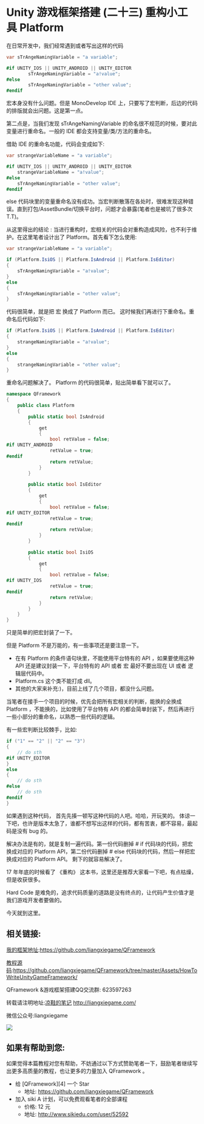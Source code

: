 # Unity 游戏框架搭建 (二十三)  重构小工具 Platform


在日常开发中，我们经常遇到或者写出这样的代码

```cs
var sTrAngeNamingVariable = "a variable";

#if UNITY_IOS || UNITY_ANDROID || UNITY_EDITOR
		sTrAngeNamingVariable = "a!value";
#else
		sTrAngeNamingVariable = "other value";
#endif
```
宏本身没有什么问题。但是 MonoDevelop IDE  上，只要写了宏判断，后边的代码的排版就会出问题。这是第一点。

第二点是，当我们发现 sTrAngeNamingVariable 的命名很不规范的时候，要对此变量进行重命名。一般的 IDE 都会支持变量/类/方法的重命名。

借助 IDE 的重命名功能，代码会变成如下:
```cs
var strangeVariableName = "a variable";

#if UNITY_IOS || UNITY_ANDROID || UNITY_EDITOR
	strangeVariableName = "a!value";
#else
	sTrAngeNamingVariable = "other value";
#endif
```

else 代码块里的变量重命名没有成功。当宏判断散落在各处时，很难发现这种错误。直到打包/AssetBundle/切换平台时，问题才会暴露(笔者也是被坑了很多次T.T)。

从这里得出的结论 : 当进行重构时，宏相关的代码会对重构造成风险，也不利于维护。在这里笔者设计出了 Platform。首先看下怎么使用:
```cs
var strangeVariableName = "a variable";

if (Platform.IsiOS || Platform.IsAndroid || Platform.IsEditor)
{
	sTrAngeNamingVariable = "a!value";
}
else
{
	sTrAngeNamingVariable = "other value";
}
```
代码很简单，就是把 宏 换成了 Platform 而已。
这时候我们再进行下重命名。重命名后代码如下:
```cs
if (Platform.IsiOS || Platform.IsAndroid || Platform.IsEditor)
{
	strangeNamingVariable = "a!value";
}
else
{
	strangeNamingVariable = "other value";
}
```
重命名问题解决了。
Platform 的代码很简单，贴出简单看下就可以了。
```cs
namespace QFramework
{
	public class Platform
	{
		public static bool IsAndroid
		{
			get
			{
				bool retValue = false;
#if UNITY_ANDROID
                retValue = true;    
#endif
				return retValue;
			}
		}
         
		public static bool IsEditor
		{
			get
			{
				bool retValue = false;
#if UNITY_EDITOR
				retValue = true;    
#endif
				return retValue;
			}
		}
        
		public static bool IsiOS
		{
			get
			{
				bool retValue = false;
#if UNITY_IOS
				retValue = true;    
#endif
				return retValue;
			}
		}
	}
}
```

只是简单的把宏封装了一下。

但是  Platform 不是万能的，有一些事项还是要注意一下。

* 在有 Platform 的条件语句块里，不能使用平台特有的  API ，如果要使用这种 API 还是建议封装一下，平台特有的 API 或者 宏 最好不要出现在 UI 或者 逻辑层代码中。
* Platform.cs 这个类不能打成 dll。
* 其他的大家来补充:)，目前上线了几个项目，都没什么问题。

当笔者在接手一个项目的时候，优先会把所有宏相关的判断，能换的全换成  Platform ，不能换的，比如使用了平台特有 API 的都会简单封装下，然后再进行一些小部分的重命名，以熟悉一些代码的逻辑。

有一些宏判断比较棘手，比如:
```cs
if ("1" == "2" || "2" == "3")
{
	// do sth
#if UNITY_EDITOR
}
else
{
	// do sth	
#else
	// do sth
#endif
}
```
如果遇到这种代码，
首先先揍一顿写这种代码的人吧。哈哈，开玩笑的。
体谅一下吧，也许是版本太急了，谁都不想写出这样的代码，都有苦衷，都不容易，最起码是没有 bug 的。

解决办法是有的，就是复制一遍代码。第一份代码删掉 # if 代码块的代码，把宏换成对应的  Platform API，第二份代码删掉  # else 代码块的代码，然后一样把宏换成对应的 Platform API。 剩下的就容易解决了。

17 年年底的时候看了 《重构》 这本书，这里还是推荐大家看一下吧，有点枯燥，但是收获很多。

Hard Code 是难免的，追求代码质量的道路是没有终点的，让代码产生价值才是我们游戏开发者要做的。

今天就到这里。

## 相关链接:
[我的框架地址](https://github.com/liangxiegame/QFramework):https://github.com/liangxiegame/QFramework

[教程源码](https://github.com/liangxiegame/QFramework/tree/master/Assets/HowToWriteUnityGameFramework/%0A):https://github.com/liangxiegame/QFramework/tree/master/Assets/HowToWriteUnityGameFramework/

QFramework &游戏框架搭建QQ交流群: 623597263

转载请注明地址:[凉鞋的笔记](http://liangxiegame.com/) http://liangxiegame.com/

微信公众号:liangxiegame

![](https://s3.us-west-2.amazonaws.com/secure.notion-static.com/347c0821-ec03-4318-ac06-99e0536ca558/qrcode_for_gh_b4b5e104e2c0_344.jpg?AWSAccessKeyId=ASIAT73L2G45K5WJNQ6Z&Expires=1548463576&Signature=SEMV8zKjXwGhFDXCw%2BUu4H4hydE%3D&x-amz-security-token=FQoGZXIvYXdzEKj%2F%2F%2F%2F%2F%2F%2F%2F%2F%2FwEaDGRp6XONd1Z%2FowgXeCK3AySON6Pbdmpe5YKIoJBVQ1JraMcix%2FWWoZJID8UoKuQtiRPTcXHFqOEOv%2FycYCrWz3p2hSBN3Ew8NHRweWLZsJ%2FOHTKD%2BTd%2BejV2S37h7EGkKJQs5IX3Q9mAkHOFhVISiEj1EN5qxLYmP9eygzsZ%2BUxq46Qr0Rm1eEVEr6I4czAgWotEZsWa%2BBFaiy5D2%2F0ODnbqBcrDMdpcBKP6KtTwgu%2BvL2iDtCeoMivVllC3YeAgiSQCGRb%2FO2Aja1uUo4tEL0styO4VbA13tFeiCX1Nm6kpoYf%2Bfbic5hOalwUgum5iTIl%2BEsCwAHQO6foclvCrOyqYOie1X3IG9TA5EjkJZ9rgVWHZfeQL6ho3EAVgi91Xlc0Nmd88NVr1Y0Jl8AQJiakttQLdqRYLerOxn120k75VeX%2FtlSAAUDtzxTs6vgTGtqoX8ra7DxHpuNaJ33oN1VMoWJbggUruEhi6qnBixYzOxYbYtAGASeQvBC1F94%2BGPx79R2AR%2Fb29qDZ8oQLSQ2tQG3CyYffJtmck%2Fs43TGQgAukUOj0qrW5NC5m9ZGrZcAHKrcibAWdbctf%2B4YJC6LRq%2BkCGYNYo0f2o4gU%3D)

## 如果有帮助到您:
如果觉得本篇教程对您有帮助，不妨通过以下方式赞助笔者一下，鼓励笔者继续写出更多高质量的教程，也让更多的力量加入 QFramework 。

* 给 [QFramework][4] 一个 Star
	* 地址: https://github.com/liangxiegame/QFramework
* 加入 siki A 计划，可以免费观看笔者的全部课程
	* 价格: 12 元
	* 地址: http://www.sikiedu.com/user/52592
